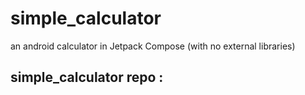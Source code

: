 # simple_calculator
an android calculator in Jetpack Compose (with no external libraries)
## simple_calculator repo :
